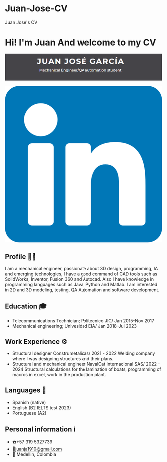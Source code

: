 
# Juan-Jose-CV
Juan Jose's CV
# Hi! I'm Juan And welcome to my CV
![Banner](./images/Banner.png)

![Linkedin](./images/image.png)


## Profile   🙎🏻
I am a mechanical engineer, passionate about 3D design, programming, IA and emerging technologies, I have a good command of CAD tools such as SolidWorks, Inventor, Fusion 360 and Autocad. Also I have knowledge in programming languages such as Java, Python and Matlab. I am interested in  2D and 3D modeling, testing, QA Automation and software development.

## Education   🎓
- Telecommunications Technician; Politecnico JIC/ Jan 2015-Nov 2017
- Mechanical engineering; Univesidad EIA/ Jan 2018-Jul 2023

## Work Experience   ⚙️
- Structural designer Construmetalicas/ 2021 - 2022
  Welding company where I was designing structures and their plans.
- Structural and mechanical engineer  NavalCat Internacional SAS/ 2022 - 2024
  Structural calculations for the lamination of boats, programming of macros in excel, work in the production plant.

## Languages   💬
- Spanish (native)
- English (B2 IELTS test 2023)
- Portuguese (A2)

## Personal information   ℹ️
- :phone:+57 319 5327739
- :email:juanja1910@gmail.com
- :round_pushpin: Medellin, Colombia

